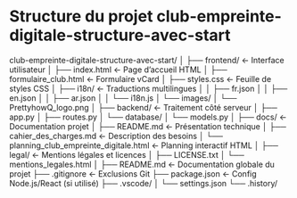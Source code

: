 # Structure du projet club-empreinte-digitale-structure-avec-start

club-empreinte-digitale-structure-avec-start/
│
├── frontend/                           ← Interface utilisateur
│   ├── index.html                      ← Page d’accueil HTML
│   ├── formulaire_club.html            ← Formulaire vCard
│   ├── styles.css                      ← Feuille de styles CSS
│   ├── i18n/                           ← Traductions multilingues
│   │   ├── fr.json
│   │   ├── en.json
│   │   ├── ar.json
│   │   └── i18n.js
│   └── images/
│       └── PrettyhowQ_logo.png
│
├── backend/                            ← Traitement côté serveur
│   ├── app.py
│   ├── routes.py
│   └── database/
│       └── models.py
│
├── docs/                               ← Documentation projet
│   ├── README.md                       ← Présentation technique
│   ├── cahier_des_charges.md           ← Description des besoins
│   └── planning_club_empreinte_digitale.html ← Planning interactif HTML
│
├── legal/                              ← Mentions légales et licences
│   ├── LICENSE.txt
│   └── mentions_legales.html
│
├── README.md                           ← Documentation globale du projet
├── .gitignore                          ← Exclusions Git
├── package.json                        ← Config Node.js/React (si utilisé)
├── .vscode/
│   └── settings.json
└── .history/